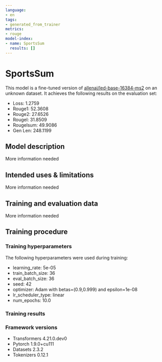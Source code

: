 ```yaml
---
language:
- en
tags:
- generated_from_trainer
metrics:
- rouge
model-index:
- name: SportsSum
  results: []
---
```


<!-- This model card has been generated automatically according to the information the Trainer had access to. You
should probably proofread and complete it, then remove this comment. -->

# SportsSum

This model is a fine-tuned version of [allenai/led-base-16384-ms2](https://huggingface.co/allenai/led-base-16384-ms2) on an unknown dataset.
It achieves the following results on the evaluation set:
- Loss: 1.2759
- Rouge1: 52.3608
- Rouge2: 27.6526
- Rougel: 31.8509
- Rougelsum: 49.9086
- Gen Len: 248.1199

## Model description

More information needed

## Intended uses & limitations

More information needed

## Training and evaluation data

More information needed

## Training procedure

### Training hyperparameters

The following hyperparameters were used during training:
- learning_rate: 5e-05
- train_batch_size: 36
- eval_batch_size: 36
- seed: 42
- optimizer: Adam with betas=(0.9,0.999) and epsilon=1e-08
- lr_scheduler_type: linear
- num_epochs: 10.0

### Training results



### Framework versions

- Transformers 4.21.0.dev0
- Pytorch 1.9.0+cu111
- Datasets 2.3.2
- Tokenizers 0.12.1
